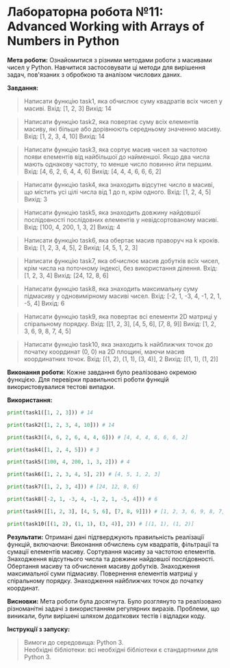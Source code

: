 # Лабораторна робота №11: Advanced Working with Arrays of Numbers in Python<br>
**Мета роботи:** Ознайомитися з різними методами роботи з масивами чисел у Python. Навчитися застосовувати ці методи для вирішення задач, пов'язаних з обробкою та аналізом числових даних.

**Завдання:**<br>
> Написати функцію task1, яка обчислює суму квадратів всіх чисел у масиві. Вхід: [1, 2, 3] Вихід: 14

> Написати функцію task2, яка повертає суму всіх елементів масиву, які більше або дорівнюють середньому значенню масиву. Вхід: [1, 2, 3, 4, 10] Вихід: 14

> Написати функцію task3, яка сортує масив чисел за частотою появи елементів від найбільшої до найменшої. Якщо два числа мають однакову частоту, то менше число повинно йти першим. Вхід: [4, 6, 2, 6, 4, 4, 6] Вихід: [4, 4, 4, 6, 6, 6, 2]

> Написати функцію task4, яка знаходить відсутнє число в масиві, що містить усі цілі числа від 1 до n, крім одного. Вхід: [1, 2, 4, 5] Вихід: 3

> Написати функцію task5, яка знаходить довжину найдовшої послідовності послідовних елементів у невідсортованому масиві. Вхід: [100, 4, 200, 1, 3, 2] Вихід: 4

> Написати функцію task6, яка обертає масив праворуч на k кроків. Вхід: [1, 2, 3, 4, 5], 2 Вихід: [4, 5, 1, 2, 3]

> Написати функцію task7, яка обчислює масив добутків всіх чисел, крім числа на поточному індексі, без використання ділення. Вхід: [1, 2, 3, 4] Вихід: [24, 12, 8, 6]

> Написати функцію task8, яка знаходить максимальну суму підмасиву у одновимірному масиві чисел. Вхід: [-2, 1, -3, 4, -1, 2, 1, -5, 4] Вихід: 6

> Написати функцію task9, яка повертає всі елементи 2D матриці у спіральному порядку. Вхід: [[1, 2, 3], [4, 5, 6], [7, 8, 9]] Вихід: [1, 2, 3, 6, 9, 8, 7, 4, 5]

> Написати функцію task10, яка знаходить k найближчих точок до початку координат (0, 0) на 2D площині, маючи масив координатних точок. Вхід: [(1, 2), (1, 1), (3, 4)], 2 Вихід: [(1, 1), (1, 2)]

**Виконання роботи:**
Кожне завдання було реалізовано окремою функцією. Для перевірки правильності роботи функцій використовувалися тестові випадки.

**Використання:**<br>

``` Python
print(task1([1, 2, 3])) # 14

print(task2([1, 2, 3, 4, 10])) # 14

print(task3([4, 6, 2, 6, 4, 4, 6])) # [4, 4, 4, 6, 6, 6, 2]

print(task4([1, 2, 4, 5])) # 3

print(task5([100, 4, 200, 1, 3, 2])) # 4

print(task6([1, 2, 3, 4, 5], 2)) # [4, 5, 1, 2, 3]

print(task7([1, 2, 3, 4])) # [24, 12, 8, 6]

print(task8([-2, 1, -3, 4, -1, 2, 1, -5, 4])) # 6

print(task9([[1, 2, 3], [4, 5, 6], [7, 8, 9]])) # [1, 2, 3, 6, 9, 8, 7, 4, 5]

print(task10([(1, 2), (1, 1), (3, 4)], 2)) # [(1, 1), (1, 2)]

```

**Результати:** Отримані дані підтверджують правильність реалізації функцій, включаючи:
Виконання обчислень сум квадратів, фільтрації та сумації елементів масиву. Сортування масиву за частотою елементів. Знаходження відсутнього числа та довжини найдовшої послідовності. Обертання масиву та обчислення масиву добутків. Знаходження максимальної суми підмасиву. Повернення елементів матриці у спіральному порядку. Знаходження найближчих точок до початку координат.

**Висновки:** Мета роботи була досягнута. Було розглянуто та реалізовано різноманітні задачі з використанням регулярних виразів. Проблеми, що виникали, були вирішені шляхом додаткових тестів і відладки коду.

**Інструкції з запуску:**
> Вимоги до середовища: Python 3.<br>
> Необхідні бібліотеки: всі необхідні бібліотеки є стандартними для Python 3.

